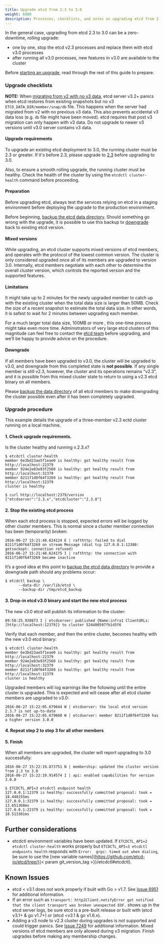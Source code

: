```yaml
---
title: Upgrade etcd from 2.3 to 3.0
weight: 6900
description: Processes, checklists, and notes on upgrading etcd from 2.3 to 3.0
---
```


In the general case, upgrading from etcd 2.3 to 3.0 can be a zero-downtime, rolling upgrade:
 - one by one, stop the etcd v2.3 processes and replace them with etcd v3.0 processes
 - after running all v3.0 processes, new features in v3.0 are available to the cluster

Before [starting an upgrade](#upgrade-procedure), read through the rest of this guide to prepare.

### Upgrade checklists

**NOTE:** When [migrating from v2 with no v3 data](https://github.com/etcd-io/etcd/issues/9480), etcd server v3.2+ panics when etcd restores from existing snapshots but no v3 `ETCD_DATA_DIR/member/snap/db` file. This happens when the server had migrated from v2 with no previous v3 data. This also prevents accidental v3 data loss (e.g. `db` file might have been moved). etcd requires that post v3 migration can only happen with v3 data. Do not upgrade to newer v3 versions until v3.0 server contains v3 data.

#### Upgrade requirements

To upgrade an existing etcd deployment to 3.0, the running cluster must be 2.3 or greater. If it's before 2.3, please upgrade to [2.3](https://github.com/etcd-io/etcd/releases/tag/v2.3.8) before upgrading to 3.0.

Also, to ensure a smooth rolling upgrade, the running cluster must be healthy. Check the health of the cluster by using the `etcdctl cluster-health` command before proceeding.

#### Preparation

Before upgrading etcd, always test the services relying on etcd in a staging environment before deploying the upgrade to the production environment.

Before beginning, [backup the etcd data directory](/docs/v2.3/admin_guide#backing-up-the-datastore). Should something go wrong with the upgrade, it is possible to use this backup to [downgrade](#downgrade) back to existing etcd version.

#### Mixed versions

While upgrading, an etcd cluster supports mixed versions of etcd members, and operates with the protocol of the lowest common version. The cluster is only considered upgraded once all of its members are upgraded to version 3.0. Internally, etcd members negotiate with each other to determine the overall cluster version, which controls the reported version and the supported features.

#### Limitations

It might take up to 2 minutes for the newly upgraded member to catch up with the existing cluster when the total data size is larger than 50MB. Check the size of a recent snapshot to estimate the total data size. In other words, it is safest to wait for 2 minutes between upgrading each member.

For a much larger total data size, 100MB or more , this one-time process might take even more time. Administrators of very large etcd clusters of this magnitude can feel free to contact the [etcd team][etcd-contact] before upgrading, and we’ll be happy to provide advice on the procedure.

#### Downgrade

If all members have been upgraded to v3.0, the cluster will be upgraded to v3.0, and downgrade from this completed state is **not possible**. If any single member is still v2.3, however, the cluster and its operations remains “v2.3”, and it is possible from this mixed cluster state to return to using a v2.3 etcd binary on all members.

Please [backup the data directory](/docs/v2.3/admin_guide#backing-up-the-datastore) of all etcd members to make downgrading the cluster possible even after it has been completely upgraded.

### Upgrade procedure

This example details the upgrade of a three-member v2.3 ectd cluster running on a local machine.

#### 1. Check upgrade requirements.

Is the cluster healthy and running v.2.3.x?

```
$ etcdctl cluster-health
member 6e3bd23ae5f1eae0 is healthy: got healthy result from http://localhost:22379
member 924e2e83e93f2560 is healthy: got healthy result from http://localhost:32379
member 8211f1d0f64f3269 is healthy: got healthy result from http://localhost:12379
cluster is healthy

$ curl http://localhost:2379/version
{"etcdserver":"2.3.x","etcdcluster":"2.3.8"}
```

#### 2. Stop the existing etcd process

When each etcd process is stopped, expected errors will be logged by other cluster members. This is normal since a cluster member connection has been (temporarily) broken:

```
2016-06-27 15:21:48.624124 E | rafthttp: failed to dial 8211f1d0f64f3269 on stream Message (dial tcp 127.0.0.1:12380: getsockopt: connection refused)
2016-06-27 15:21:48.624175 I | rafthttp: the connection with 8211f1d0f64f3269 became inactive
```

It’s a good idea at this point to [backup the etcd data directory](/docs/v2.3/admin_guide#backing-up-the-datastore) to provide a downgrade path should any problems occur:

```
$ etcdctl backup \
      --data-dir /var/lib/etcd \
      --backup-dir /tmp/etcd_backup
```

#### 3. Drop-in etcd v3.0 binary and start the new etcd process

The new v3.0 etcd will publish its information to the cluster:

```
09:58:25.938673 I | etcdserver: published {Name:infra1 ClientURLs:[http://localhost:12379]} to cluster 524400597fb1d5f6
```

Verify that each member, and then the entire cluster, becomes healthy with the new v3.0 etcd binary:

```
$ etcdctl cluster-health
member 6e3bd23ae5f1eae0 is healthy: got healthy result from http://localhost:22379
member 924e2e83e93f2560 is healthy: got healthy result from http://localhost:32379
member 8211f1d0f64f3269 is healthy: got healthy result from http://localhost:12379
cluster is healthy
```


Upgraded members will log warnings like the following until the entire cluster is upgraded. This is expected and will cease after all etcd cluster members are upgraded to v3.0:

```
2016-06-27 15:22:05.679644 W | etcdserver: the local etcd version 2.3.7 is not up-to-date
2016-06-27 15:22:05.679660 W | etcdserver: member 8211f1d0f64f3269 has a higher version 3.0.0
```

#### 4. Repeat step 2 to step 3 for all other members

#### 5. Finish

When all members are upgraded, the cluster will report upgrading to 3.0 successfully:

```
2016-06-27 15:22:19.873751 N | membership: updated the cluster version from 2.3 to 3.0
2016-06-27 15:22:19.914574 I | api: enabled capabilities for version 3.0.0
```

```
$ ETCDCTL_API=3 etcdctl endpoint health
127.0.0.1:12379 is healthy: successfully committed proposal: took = 18.440155ms
127.0.0.1:32379 is healthy: successfully committed proposal: took = 13.651368ms
127.0.0.1:22379 is healthy: successfully committed proposal: took = 18.513301ms
```

## Further considerations

- etcdctl environment variables have been updated. If `ETCDCTL_API=2 etcdctl cluster-health` works properly but `ETCDCTL_API=3 etcdctl endpoints health` responds with `Error:  grpc: timed out when dialing`, be sure to use the [new variable names](https://github.com/etcd-io/etcd/tree/{{< param git_version_tag >}}/etcdctl#etcdctl).

## Known Issues

- etcd &lt; v3.1 does not work properly if built with Go &gt; v1.7. See [Issue 6951](https://github.com/etcd-io/etcd/issues/6951) for additional information.
- If an error such as `transport: http2Client.notifyError got notified that the client transport was broken unexpected EOF.` shows up in the etcd server logs, be sure etcd is a pre-built release or built with (etcd v3.1+ &amp; go v1.7+) or (etcd &lt;v3.1 &amp; go v1.6.x).
- Adding a v3 node to v2.3 cluster during upgrades is not supported and could trigger panics. See [Issue 7249](https://github.com/etcd-io/etcd/issues/7429) for additional information. Mixed versions of etcd members are only allowed during v3 migration. Finish upgrades before making any membership changes.

[etcd-contact]: https://groups.google.com/forum/#!forum/etcd-dev
